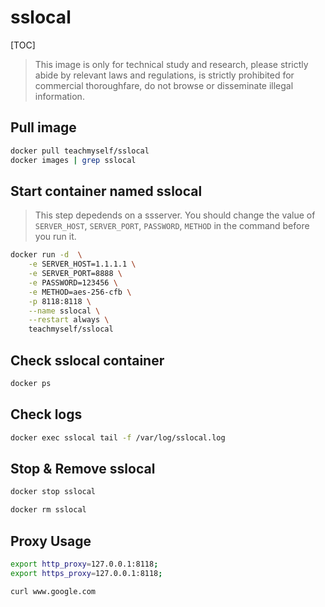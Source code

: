 # sslocal

[TOC]

> This image is only for technical study and research, please strictly abide by relevant laws and regulations, is strictly prohibited for commercial thoroughfare, do not browse or disseminate illegal information.

## Pull image
```bash
docker pull teachmyself/sslocal
docker images | grep sslocal
```

## Start container named sslocal

> This step depedends on a ssserver. You should change the value of `SERVER_HOST`, `SERVER_PORT`, `PASSWORD`, `METHOD` in the command before you run it.

```bash
docker run -d  \
    -e SERVER_HOST=1.1.1.1 \
    -e SERVER_PORT=8888 \
    -e PASSWORD=123456 \
    -e METHOD=aes-256-cfb \
    -p 8118:8118 \
    --name sslocal \
    --restart always \
    teachmyself/sslocal
```

## Check sslocal container
```bash
docker ps
```

## Check logs
```bash
docker exec sslocal tail -f /var/log/sslocal.log
```

## Stop & Remove sslocal
```bash
docker stop sslocal

docker rm sslocal
```

## Proxy Usage
```bash
export http_proxy=127.0.0.1:8118;
export https_proxy=127.0.0.1:8118;

curl www.google.com
```

